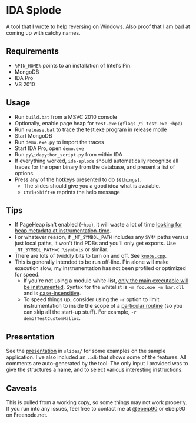 # IDA Splode

A tool that I wrote to help reversing on Windows.  Also proof that I am bad at coming up with catchy names.

## Requirements

- `%PIN_HOME%` points to an installation of Intel's Pin.
- MongoDB
- IDA Pro
- VS 2010

## Usage

- Run `build.bat` from a MSVC 2010 console
- Optionally, enable page heap for `test.exe` (`gflags /i test.exe +hpa`)
- Run `release.bat` to trace the test.exe program in release mode
- Start MongoDB
- Run `demo.exe.py` to import the traces
- Start IDA Pro, open `demo.exe`
- Run `py\idapython_script.py` from within IDA
- If everything worked, `ida-splode` should automatically recognize all traces for the open binary from the database, and present a list of options.
- Press any of the hotkeys presented to do `${things}`.  
    - The slides should give you a good idea what is avaiable.
    - `Ctrl+Shift+H` reprints the help message

## Tips

- If PageHeap isn't enabled (`+hpa`), it will waste a lot of time [looking for heap metadata at instrumentation-time](https://github.com/zachriggle/ida-splode/blob/master/src/symbolic-heap.cpp#L207).
- For whatever reason, if `_NT_SYMBOL_PATH` includes any `SYM*` paths versus just local paths, it won't find PDBs and you'll only get exports.  Use `_NT_SYMBOL_PATH=C:\symbols` or similar.
- There are lots of twiddly bits to turn on and off.  See [`knobs.cpp`](https://github.com/zachriggle/ida-splode/blob/master/src/knobs.cpp).
- This is generally intended to be run off-line.  Pin alone will make execution slow; my instrumentation has not been profiled or optimized for speed.
    - If you're not using a module white-list, [only the main executable will be instrumented](https://github.com/zachriggle/ida-splode/blob/master/src/ida-splode.cpp#L98).  Syntax for the whitelist is `-m foo.exe -m bar.dll` and is [case-insensitive](https://github.com/zachriggle/ida-splode/blob/master/src/named-image-instrumenter.cpp#L20).
    - To speed things up, consider using the `-r` option to limit instrumentation to inside the scope of a [particular routine](https://github.com/zachriggle/ida-splode/blob/945fb53ada37e7ef736c7b9c6fa538ef39a26d15/src/ida-splode.cpp#L158) (so you can skip all the start-up stuff).  For example, `-r demo!TestCustomMalloc`.

## Presentation

See the [presentation](https://docs.google.com/viewer?url=https://github.com/zachriggle/ida-splode/raw/master/slides/slides.pdf) in `slides/` for some examples on the sample application.  I've also included an `.idb` that shows some of the features.  All comments are auto-generated by the tool.  The only input I provided was to give the structures a name, and to select various interesting instructions.

## Caveats

This is pulled from a working copy, so some things may not work properly.  If you run into any issues, feel free to contact me at [@ebeip90](https://twitter.com/ebeip90) or ebeip90 on Freenode.net.
